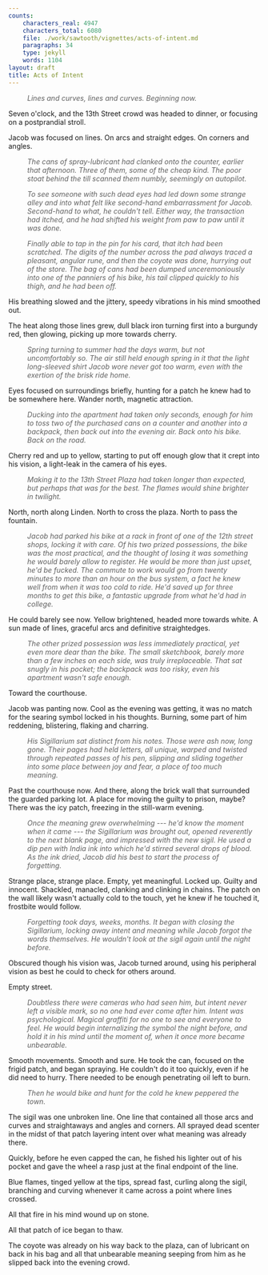 ```yaml
---
counts:
    characters_real: 4947
    characters_total: 6080
    file: ./work/sawtooth/vignettes/acts-of-intent.md
    paragraphs: 34
    type: jekyll
    words: 1104
layout: draft
title: Acts of Intent
---
```


<style>
blockquote {
    padding: 0 1em;
    border: none;
}
</style>

> *Lines and curves, lines and curves. Beginning now.*

Seven o'clock, and the 13th Street crowd was headed to dinner, or focusing on a postprandial stroll.

Jacob was focused on lines. On arcs and straight edges. On corners and angles.

> *The cans of spray-lubricant had clanked onto the counter, earlier that afternoon. Three of them, some of the cheap kind.  The poor stoat behind the till scanned them numbly, seemingly on autopilot.*
>
> *To see someone with such dead eyes had led down some strange alley and into what felt like second-hand embarrassment for Jacob. Second-hand to what, he couldn't tell. Either way, the transaction had itched, and he had shifted his weight from paw to paw until it was done.*
>
> *Finally able to tap in the pin for his card, that itch had been scratched. The digits of the number across the pad always traced a pleasant, angular rune, and then the coyote was done, hurrying out of the store. The bag of cans had been dumped unceremoniously into one of the panniers of his bike, his tail clipped quickly to his thigh, and he had been off.*

His breathing slowed and the jittery, speedy vibrations in his mind smoothed out.

The heat along those lines grew, dull black iron turning first into a burgundy red, then glowing, picking up more towards cherry.


> *Spring turning to summer had the days warm, but not uncomfortably so. The air still held enough spring in it that the light long-sleeved shirt Jacob wore never got too warm, even with the exertion of the brisk ride home.*

Eyes focused on surroundings briefly, hunting for a patch he knew had to be somewhere here. Wander north, magnetic attraction.

> *Ducking into the apartment had taken only seconds, enough for him to toss two of the purchased cans on a counter and another into a backpack, then back out into the evening air. Back onto his bike. Back on the road.*

Cherry red and up to yellow, starting to put off enough glow that it crept into his vision, a light-leak in the camera of his eyes.

> *Making it to the 13th Street Plaza had taken longer than expected, but perhaps that was for the best. The flames would shine brighter in twilight.*

North, north along Linden. North to cross the plaza. North to pass the fountain.

> *Jacob had parked his bike at a rack in front of one of the 12th street shops, locking it with care. Of his two prized possessions, the bike was the most practical, and the thought of losing it was something he would barely allow to register. He would be more than just upset, he'd be fucked. The commute to work would go from twenty minutes to more than an hour on the bus system, a fact he knew well from when it was too cold to ride. He'd saved up for three months to get this bike, a fantastic upgrade from what he'd had in college.*

He could barely see now. Yellow brightened, headed more towards white. A sun made of lines, graceful arcs and definitive straightedges.

> *The other prized possession was less immediately practical, yet even more dear than the bike. The small sketchbook, barely more than a few inches on each side, was truly irreplaceable. That sat snugly in his pocket; the backpack was too risky, even his apartment wasn't safe enough.*

Toward the courthouse.

Jacob was panting now. Cool as the evening was getting, it was no match for the searing symbol locked in his thoughts. Burning, some part of him reddening, blistering, flaking and charring.

> *His Sigillarium sat distinct from his notes. Those were ash now, long gone. Their pages had held letters, all unique, warped and twisted through repeated passes of his pen, slipping and sliding together into some place between joy and fear, a place of too much meaning.*

Past the courthouse now. And there, along the brick wall that surrounded the guarded parking lot. A place for moving the guilty to prison, maybe? There was the icy patch, freezing in the still-warm evening.

> *Once the meaning grew overwhelming --- he'd know the moment when it came --- the Sigillarium was brought out, opened reverently to the next blank page, and impressed with the new sigil. He used a dip pen with India ink into which he'd stirred several drops of blood. As the ink dried, Jacob did his best to start the process of forgetting.*

Strange place, strange place. Empty, yet meaningful. Locked up. Guilty and innocent. Shackled, manacled, clanking and clinking in chains. The patch on the wall likely wasn't actually cold to the touch, yet he knew if he touched it, frostbite would follow.

> *Forgetting took days, weeks, months. It began with closing the Sigillarium, locking away intent and meaning while Jacob forgot the words themselves. He wouldn't look at the sigil again until the night before.*

Obscured though his vision was, Jacob turned around, using his peripheral vision as best he could to check for others around.

Empty street.

> *Doubtless there were cameras who had seen him, but intent never left a visible mark, so no one had ever come after him. Intent was psychological. Magical graffiti for no one to see and everyone to feel. He would begin internalizing the symbol the night before, and hold it in his mind until the moment of, when it once more became unbearable.*

Smooth movements. Smooth and sure. He took the can, focused on the frigid patch, and began spraying. He couldn't do it too quickly, even if he did need to hurry. There needed to be enough penetrating oil left to burn.

> *Then he would bike and hunt for the cold he knew peppered the town.*

The sigil was one unbroken line. One line that contained all those arcs and curves and straightaways and angles and corners. All sprayed dead scenter in the midst of that patch layering intent over what meaning was already there.

Quickly, before he even capped the can, he fished his lighter out of his pocket and gave the wheel a rasp just at the final endpoint of the line.

Blue flames, tinged yellow at the tips, spread fast, curling along the sigil, branching and curving whenever it came across a point where lines crossed.

All that fire in his mind wound up on stone.

All that patch of ice began to thaw.

The coyote was already on his way back to the plaza, can of lubricant on back in his bag and all that unbearable meaning seeping from him as he slipped back into the evening crowd.

